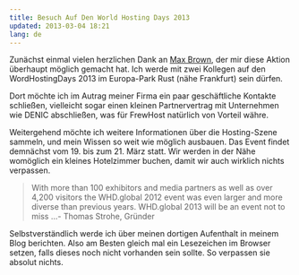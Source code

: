 ```yaml
---
title: Besuch Auf Den World Hosting Days 2013
updated: 2013-03-04 18:21
lang: de
---
```


Zunächst einmal vielen herzlichen Dank an [Max Brown][1], der mir diese Aktion überhaupt möglich gemacht hat. Ich werde mit zwei Kollegen auf den WordHostingDays 2013 im Europa-Park Rust (nähe Frankfurt) sein dürfen.

Dort möchte ich im Autrag meiner Firma ein paar geschäftliche Kontakte schließen, vielleicht sogar einen kleinen Partnervertrag mit Unternehmen wie DENIC abschließen, was für FrewHost natürlich von Vorteil währe.

Weitergehend möchte ich weitere Informationen über die Hosting-Szene sammeln, und mein Wissen so weit wie möglich ausbauen. Das Event findet demnächst vom 19. bis zum 21. März statt. Wir werden in der Nähe womöglich ein kleines Hotelzimmer buchen, damit wir auch wirklich nichts verpassen.

> With more than 100 exhibitors and media partners as well as over 4,200 visitors the WHD.global 2012 event was even larger and more diverse than previous years. WHD.global 2013 will be an event not to miss ...- Thomas Strohe, Gründer

Selbstverständlich werde ich über meinen dortigen Aufenthalt in meinem Blog berichten. Also am Besten gleich mal ein Lesezeichen im Browser setzen, falls dieses noch nicht vorhanden sein sollte. So verpassen sie absolut nichts.

[1]: http://www.technik-aktuell.de/